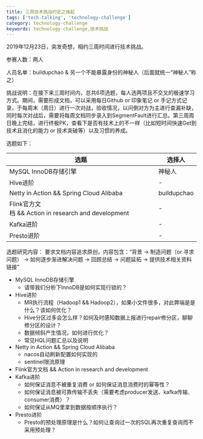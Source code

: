 ```yaml
---
title: 三周技术挑战约定之缘起
tags: ['tech-talking', 'technology-challenge']
category: technology-challenge
keywords: technology-challenge,技术挑战
---
```


2019年12月23日，突发奇想，相约三周时间进行技术挑战。

参赛人数：两人

人员名单：buildupchao & 另一个不能暴露身份的神秘人（后面就统一“神秘人”称之）

挑战说明：在接下来三周时间内，总共6项选题，每人选两项且不交叉的极速学习方式。期间，需要形成文档，可以采用每日Github or 印象笔记 or 手记方式记录，于每周末（周日）进行一次对战，验收情况，以问倒对方为主进行查漏补缺，同时每次对战后，需要将每周文档同步录入到SegmentFault进行汇总。第三周周日晚上完结，进行终极PK，查看下是否有技术上的不一样（比如短时间快速Get到技术且消化的能力 or 技术突破等）以及习惯的养成。

选题如下：

| 选题 | 选择人 |
| --- | --- |
| MySQL InnoDB存储引擎 | 神秘人 |
| Hive进阶 | - |
| Netty in Action && Spring Cloud Alibaba | buildupchao |
| Flink官方文档 && Action in research and development | - |
| Kafka进阶 | - |
| Presto进阶 | - |

选题研究内容：
要求文档内容追求原创，内容包含：“背景 -> 制造问题（or 寻求问题） -> 如何逐步渐进解决问题 -> 回顾总结 -> 问题延拓 -> 提供技术相关资料链接”

* MySQL InnoDB存储引擎
    * 请带我们分析下InnoDB是如何实现行锁的？
* Hive进阶
    * MR执行流程（Hadoop1 && Hadoop2），如果小文件很多，对此弊端是是什么？该如何优化？
    * Hive分区过多会怎么样？如何及时感知数据上报进行repair修分区，聊聊修分区的设计？
    * 数据倾斜产生情况，如何进行优化？
    * 常见HQL问题汇总以及说明
* Netty in Action && Spring Cloud Alibaba
    * nacos自动刷新配置如何实现的
    * sentinel限流原理
* Flink官方文档 && Action in research and development
* Kafka进阶
    * 如何保证消息不被重复消费 or 如何保证消息消费时的幂等性？
    * 如何保证消息被可靠传输不丢失（需要考虑producer发送、kafka传输、consumer消费）？
    * 如何保证从MQ里拿到数据按顺序执行？
* Presto进阶
    * Presto的预处理原理是什么？如何让查询过一次的SQL再次重复查询而不采用预处理？
